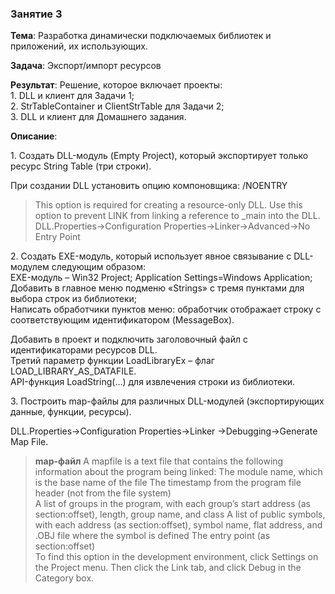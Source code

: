 ### Занятие 3

**Тема**: Разработка динамически подключаемых библиотек и приложений, их использующих.

**Задача**: Экспорт/импорт ресурсов

**Результат**: Решение, которое включает проекты:  
1.&nbsp;DLL и клиент для Задачи 1;  
2.&nbsp;StrTableContainer и ClientStrTable для Задачи 2;  
3.&nbsp;DLL и клиент для Домашнего задания.  

**Описание**:

1.&nbsp;Создать DLL-модуль (Empty Project), который экспортирует только ресурс String Table (три строки).  

При создании DLL установить опцию компоновщика:
/NOENTRY  
>This option is required for creating a resource-only DLL.
Use this option to prevent LINK from linking a reference to _main into the DLL.  
DLL.Properties->Configuration Properties->Linker->Advanced->No Entry Point  

2.&nbsp;Создать EXE-модуль, который использует явное связывание с DLL-модулем следующим образом:  
EXE-модуль – Win32 Project; Application Settings=Windows Application;  
Добавить в главное меню подменю «Strings» с тремя  пунктами для выбора строк из библиотеки;  
Написать обработчики пунктов меню: обработчик отображает строку с соответствующим идентификатором (MessageBox).  

Добавить в проект и подключить заголовочный файл с идентификаторами ресурсов DLL.  
Третий параметр функции LoadLibraryEx – флаг LOAD_LIBRARY_AS_DATAFILE.  
API-функция LoadString(…) для извлечения строки из библиотеки.  

3.&nbsp;Построить map-файлы для различных DLL-модулей (экспортирующих данные, функции, ресурсы).  

DLL.Properties->Configuration Properties->Linker ->Debugging->Generate Map File.  

>**map-файл**
A mapfile is a text file that contains the following information about the program being linked: 
The module name, which is the base name of the file
The timestamp from the program file header (not from the file system)  
A list of groups in the program, with each group’s start address (as section:offset), length, group name, and class
A list of public symbols, with each address (as section:offset), symbol name, flat address, and .OBJ file where the symbol is defined
The entry point (as section:offset)  
To find this option in the development environment, click Settings on the Project menu. Then click the Link tab, and click Debug in the Category box.  